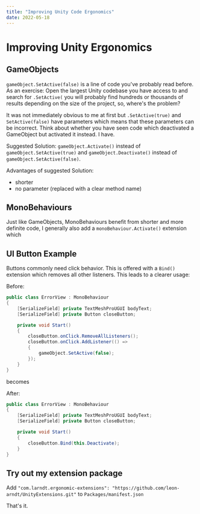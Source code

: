 ```yaml
---
title: "Improving Unity Code Ergonomics"
date: 2022-05-18
---
```


# Improving Unity Ergonomics

## GameObjects
`gameObject.SetActive(false)` is a line of code you've probably read before. As an exercise: Open the largest Unity codebase you have access to and search for `.SetActive(` you will probably find hundreds or thousands of results depending on the size of the project, so, where's the problem?

It was not immediately obvious to me at first but `.SetActive(true)` and `SetActive(false)` have parameters which means that these parameters can be incorrect. Think about whether you have seen code which deactivated a GameObject but activated it instead. I have.

Suggested Solution:
`gameObject.Activate()` instead of `gameObject.SetActive(true)`
and `gameObject.Deactivate()` instead of `gameObject.SetActive(false)`.

Advantages of suggested Solution:
- shorter
- no parameter (replaced with a clear method name)


## MonoBehaviours
Just like GameObjects, MonoBehaviours benefit from shorter and more definite code, I generally also add a `monoBehaviour.Activate()` extension which 

## UI Button Example
Buttons commonly need click behavior. This is offered with a `Bind()` extension which removes all other listeners. This leads to a clearer usage:

Before:
```C#
public class ErrorView : MonoBehaviour
{
    [SerializeField] private TextMeshProUGUI bodyText;
    [SerializeField] private Button closeButton;

    private void Start()
    {
        closeButton.onClick.RemoveAllListeners();
        closeButton.onClick.AddListener(() =>
        {
            gameObject.SetActive(false);
        });
    }
}
```

becomes

After:
```C#
public class ErrorView : MonoBehaviour
{
    [SerializeField] private TextMeshProUGUI bodyText;
    [SerializeField] private Button closeButton;

    private void Start()
    {
        closeButton.Bind(this.Deactivate);
    }
}
```
## Try out my extension package
Add
`"com.larndt.ergonomic-extensions": "https://github.com/leon-arndt/UnityExtensions.git"` to `Packages/manifest.json`


That's it.